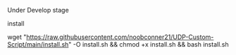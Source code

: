 Under Develop stage


install

wget "https://raw.githubusercontent.com/noobconner21/UDP-Custom-Script/main/install.sh" -O install.sh && chmod +x install.sh && bash install.sh
